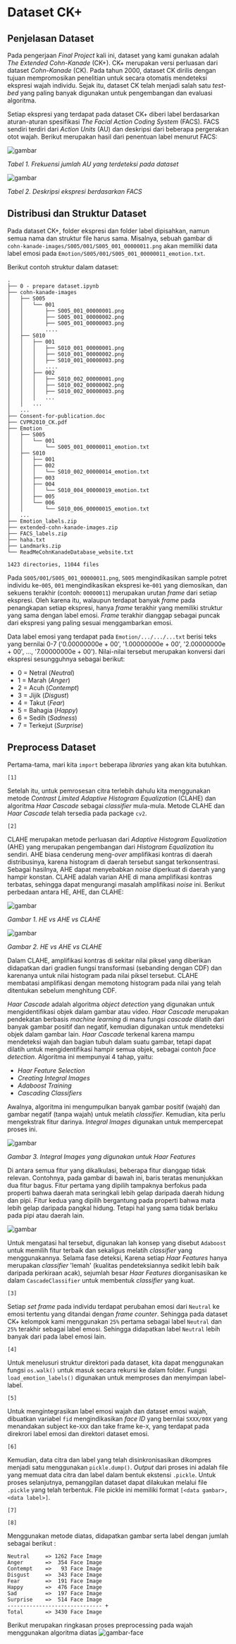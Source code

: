# Dataset CK+

## Penjelasan Dataset

Pada pengerjaan *Final Project* kali ini, dataset yang kami gunakan adalah *The Extended Cohn-Kanade* (CK+). CK+ merupakan versi perluasan dari dataset *Cohn-Kanade* (CK). Pada tahun 2000, dataset CK dirilis dengan tujuan mempromosikan penelitian untuk secara otomatis mendeteksi ekspresi wajah individu. Sejak itu, dataset CK telah menjadi salah satu *test-bed* yang paling banyak digunakan untuk pengembangan dan evaluasi algoritma.

Setiap ekspresi yang terdapat pada dataset CK+ diberi label berdasarkan aturan-aturan spesifikasi *The Facial Action Coding System* (FACS). FACS sendiri terdiri dari *Action Units* (AU) dan deskripsi dari beberapa pergerakan otot wajah. Berikut merupakan hasil dari penentuan label menurut FACS:

![gambar](img/facs%20(2).PNG)

*Tabel 1. Frekuensi jumlah AU yang terdeteksi pada dataset*

![gambar](img/facs.PNG)

*Tabel 2. Deskripsi ekspresi berdasarkan FACS*

## Distribusi dan Struktur Dataset

Pada dataset CK+, folder ekspresi dan folder label dipisahkan, namun semua nama dan struktur file harus sama. Misalnya, sebuah gambar di `cohn-kanade-images/S005/001/S005_001_00000011.png` akan memiliki data label emosi pada `Emotion/S005/001/S005_001_00000011_emotion.txt`.

Berikut contoh struktur dalam dataset:
```
.
├── 0 - prepare dataset.ipynb
├── cohn-kanade-images
│   ├── S005
│   │   └── 001
│   │       ├── S005_001_00000001.png
│   │       ├── S005_001_00000002.png
│   │       ├── S005_001_00000003.png
│   │       ....
│   ├── S010
│   │   ├── 001
│   │   │   ├── S010_001_00000001.png
│   │   │   ├── S010_001_00000002.png
│   │   │   ├── S010_001_00000003.png
│   │   │   ....
│   │   ├── 002
│   │   │   ├── S010_002_00000001.png
│   │   │   ├── S010_002_00000002.png
│   │   │   ├── S010_002_00000003.png
│   │   │   ...
│   │   ...
│   ...
├── Consent-for-publication.doc
├── CVPR2010_CK.pdf
├── Emotion
│   ├── S005
│   │   └── 001
│   │       └── S005_001_00000011_emotion.txt
│   ├── S010
│   │   ├── 001
│   │   ├── 002
│   │   │   └── S010_002_00000014_emotion.txt
│   │   ├── 003
│   │   ├── 004
│   │   │   └── S010_004_00000019_emotion.txt
│   │   ├── 005
│   │   └── 006
│   │       └── S010_006_00000015_emotion.txt
│   ...
├── Emotion_labels.zip
├── extended-cohn-kanade-images.zip
├── FACS_labels.zip
├── haha.txt
├── Landmarks.zip
└── ReadMeCohnKanadeDatabase_website.txt

1423 directories, 11044 files
```

Pada `S005/001/S005_001_00000011.png`, `S005` mengindikasikan sample potret individu ke-`005`, `001` mengindikasikan ekspresi ke-`001` yang diemosikan, dan sekuens terakhir (contoh: `00000011`) merupakan urutan *frame* dari setiap ekspresi. Oleh karena itu, walaupun terdapat banyak *frame* pada penangkapan setiap ekspresi, hanya *frame* terakhir yang memiliki struktur yang sama dengan label emosi. *Frame* terakhir dianggap sebagai puncak dari ekspresi yang paling sesuai menggambarkan emosi.

Data label emosi yang terdapat pada `Emotion/.../.../...txt` berisi teks yang bernilai 0-7 ('0.00000000e + 00', '1.00000000e + 00', '2.00000000e + 00', ..., '7.00000000e + 00'). Nilai-nilai tersebut merupakan konversi dari ekspresi sesungguhnya sebagai berikut:
- 0 = Netral (*Neutral*)
- 1 = Marah (*Anger*)
- 2 = Acuh (*Contempt*)
- 3 = Jijik (*Disgust*)
- 4 = Takut (*Fear*)
- 5 = Bahagia (*Happy*)
- 6 = Sedih (*Sadness*)
- 7 = Terkejut (*Surprise*)

## Preprocess Dataset

Pertama-tama, mari kita ``import`` beberapa *libraries* yang akan kita butuhkan.

```[1]```

Setelah itu, untuk pemrosesan citra terlebih dahulu kita menggunakan metode *Contrast Limited Adaptive Histogram Equalization* (CLAHE) dan algoritma *Haar Cascade* sebagai *classifier* mula-mula. Metode CLAHE dan *Haar Cascade* telah tersedia pada package ``cv2``.

```[2]```

CLAHE merupakan metode perluasan dari *Adaptive Histogram Equalization* (AHE) yang merupakan pengembangan dari *Histogram Equalization* itu sendiri. AHE biasa cenderung meng-*over* amplifikasi kontras di daerah distribusinya, karena histogram di daerah tersebut sangat terkonsentrasi. Sebagai hasilnya, AHE dapat menyebabkan *noise* diperkuat di daerah yang hampir konstan. CLAHE adalah varian AHE di mana amplifikasi kontras terbatas, sehingga dapat mengurangi masalah amplifikasi *noise* ini. Berikut perbedaan antara HE, AHE, dan CLAHE:

![gambar](img/clahe1.PNG)

*Gambar 1. HE vs AHE vs CLAHE*

![gambar](img/clahe2.PNG)

*Gambar 2. HE vs AHE vs CLAHE*

Dalam CLAHE, amplifikasi kontras di sekitar nilai piksel yang diberikan didapatkan dari gradien fungsi transformasi (sebanding dengan CDF) dan karenanya untuk nilai histogram pada nilai piksel tersebut. CLAHE membatasi amplifikasi dengan memotong histogram pada nilai yang telah ditentukan sebelum menghitung CDF. 

*Haar Cascade* adalah algoritma *object detection* yang digunakan untuk mengidentifikasi objek dalam gambar atau video. *Haar Cascade* merupakan pendekatan berbasis *machine learning* di mana fungsi *cascade* dilatih dari banyak gambar positif dan negatif, kemudian digunakan untuk mendeteksi objek dalam gambar lain. *Haar Cascade* terkenal karena mampu mendeteksi wajah dan bagian tubuh dalam suatu gambar, tetapi dapat dilatih untuk mengidentifikasi hampir semua objek, sebagai contoh *face detection*. Algoritma ini mempunyai 4 tahap, yaitu:
- *Haar Feature Selection*
- *Creating  Integral Images*
- *Adaboost Training*
- *Cascading Classifiers*

Awalnya, algoritma ini mengumpulkan banyak gambar positif (wajah) dan gambar negatif (tanpa wajah) untuk melatih *classifier*. Kemudian, kita perlu mengekstrak fitur darinya. *Integral Images* digunakan untuk mempercepat proses ini.

![gambar](img/haar1.JPG)

*Gambar 3. Integral Images yang digunakan untuk Haar Features*

Di antara semua fitur yang dikalkulasi, beberapa fitur dianggap tidak relevan. Contohnya, pada gambar di bawah ini, baris teratas menunjukkan dua fitur bagus. Fitur pertama yang dipilih tampaknya berfokus pada properti bahwa daerah mata seringkali lebih gelap daripada daerah hidung dan pipi. Fitur kedua yang dipilih bergantung pada properti bahwa mata lebih gelap daripada pangkal hidung. Tetapi hal yang sama tidak berlaku pada pipi atau daerah lain.

![gambar](img/haar2.PNG)

Untuk mengatasi hal tersebut, digunakan lah konsep yang disebut ``Adaboost`` untuk memilih fitur terbaik dan sekaligus melatih *classifier* yang menggunakannya. Selama fase deteksi, Karena setiap *Haar Features* hanya merupakan *classifier* 'lemah' (kualitas pendeteksiannya sedikit lebih baik daripada perkiraan acak), sejumlah besar *Haar Features* diorganisasikan ke dalam ``CascadeClassifier`` untuk membentuk *classifier* yang kuat.

```[3]```

Setiap *set frame* pada individu terdapat perubahan emosi dari `Neutral` ke emosi tertentu yang ditandai dengan *frame counter*. Sehingga pada dataset CK+ kelompok kami menggunakan `25%` pertama sebagai label `Neutral` dan `25%` terakhir sebagai label emosi. Sehingga didapatkan label `Neutral` lebih banyak dari pada label emosi lain.

```[4]```

Untuk menelusuri struktur direktori pada dataset, kita dapat menggunakan fungsi ``os.walk()`` untuk masuk secara rekursi ke dalam folder. Fungsi ``load_emotion_labels()`` digunakan untuk memproses dan menyimpan label-label.

```[5]```

Untuk mengintegrasikan label emosi wajah dan dataset emosi wajah, dibuatkan variabel  `fid` mengindikasikan *face ID* yang bernilai `SXXX/00X` yang menandakan subject ke-`XXX` dan take frame ke-`X`, yang terdapat pada direkrori label emosi dan direktori dataset emosi.

```[6]```

Kemudian, data citra dan label yang telah disinkronisasikan dikompres menjadi satu menggunakan ``pickle.dump()``. *Output* dari proses ini adalah file yang memuat data citra dan label dalam bentuk ekstensi `.pickle`. Untuk proses selanjutnya, pemanggilan dataset dapat dilakukan melalui file `.pickle` yang telah terbentuk. File pickle ini memiliki format `[<data gambar>, <data label>]`.

```[7]```

```[8]```

Menggunakan metode diatas, didapatkan gambar serta label dengan jumlah sebagai berikut :
```
Neutral     => 1262 Face Image
Anger       =>  354 Face Image
Contempt    =>   93 Face Image
Disgust     =>  343 Face Image
Fear        =>  191 Face Image
Happy       =>  476 Face Image
Sad         =>  197 Face Image
Surprise    =>  514 Face Image
------------------------------ +
Total       => 3430 Face Image
```

Berikut merupakan ringkasan proses preprocessing pada wajah menggunakan algoritma diatas
![gambar-face](img/proses-gambar.png)